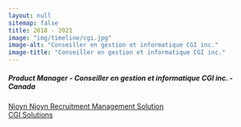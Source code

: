 ```yaml
---
layout: null
sitemap: false
title: 2018 - 2021
image: "img/timeline/cgi.jpg"
image-alt: "Conseiller en gestion et informatique CGI inc."
image-title: "Conseiller en gestion et informatique CGI inc."
---
```

##### Product Manager - Conseiller en gestion et informatique CGI inc. - Canada 

[Njoyn Njoyn Recruitment Management Solution](https://njoyn.com)  
[CGI Solutions](https://www.cgi.com/en/solution)
